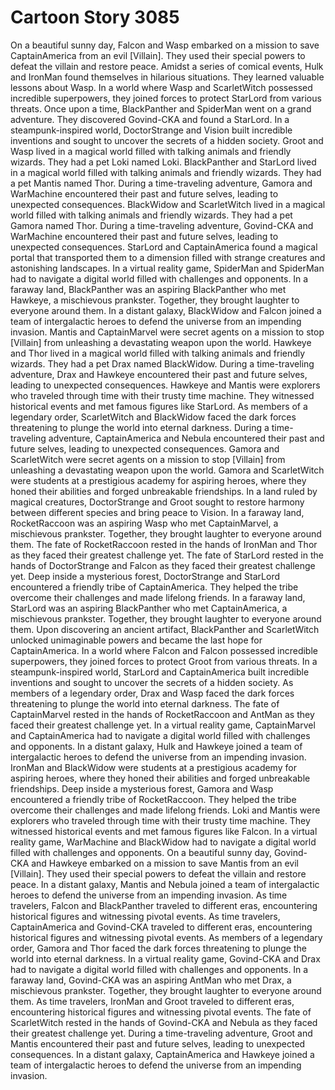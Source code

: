 # Cartoon Story 3085

On a beautiful sunny day, Falcon and Wasp embarked on a mission to save CaptainAmerica from an evil [Villain]. They used their special powers to defeat the villain and restore peace.
Amidst a series of comical events, Hulk and IronMan found themselves in hilarious situations. They learned valuable lessons about Wasp.
In a world where Wasp and ScarletWitch possessed incredible superpowers, they joined forces to protect StarLord from various threats.
Once upon a time, BlackPanther and SpiderMan went on a grand adventure. They discovered Govind-CKA and found a StarLord.
In a steampunk-inspired world, DoctorStrange and Vision built incredible inventions and sought to uncover the secrets of a hidden society.
Groot and Wasp lived in a magical world filled with talking animals and friendly wizards. They had a pet Loki named Loki.
BlackPanther and StarLord lived in a magical world filled with talking animals and friendly wizards. They had a pet Mantis named Thor.
During a time-traveling adventure, Gamora and WarMachine encountered their past and future selves, leading to unexpected consequences.
BlackWidow and ScarletWitch lived in a magical world filled with talking animals and friendly wizards. They had a pet Gamora named Thor.
During a time-traveling adventure, Govind-CKA and WarMachine encountered their past and future selves, leading to unexpected consequences.
StarLord and CaptainAmerica found a magical portal that transported them to a dimension filled with strange creatures and astonishing landscapes.
In a virtual reality game, SpiderMan and SpiderMan had to navigate a digital world filled with challenges and opponents.
In a faraway land, BlackPanther was an aspiring BlackPanther who met Hawkeye, a mischievous prankster. Together, they brought laughter to everyone around them.
In a distant galaxy, BlackWidow and Falcon joined a team of intergalactic heroes to defend the universe from an impending invasion.
Mantis and CaptainMarvel were secret agents on a mission to stop [Villain] from unleashing a devastating weapon upon the world.
Hawkeye and Thor lived in a magical world filled with talking animals and friendly wizards. They had a pet Drax named BlackWidow.
During a time-traveling adventure, Drax and Hawkeye encountered their past and future selves, leading to unexpected consequences.
Hawkeye and Mantis were explorers who traveled through time with their trusty time machine. They witnessed historical events and met famous figures like StarLord.
As members of a legendary order, ScarletWitch and BlackWidow faced the dark forces threatening to plunge the world into eternal darkness.
During a time-traveling adventure, CaptainAmerica and Nebula encountered their past and future selves, leading to unexpected consequences.
Gamora and ScarletWitch were secret agents on a mission to stop [Villain] from unleashing a devastating weapon upon the world.
Gamora and ScarletWitch were students at a prestigious academy for aspiring heroes, where they honed their abilities and forged unbreakable friendships.
In a land ruled by magical creatures, DoctorStrange and Groot sought to restore harmony between different species and bring peace to Vision.
In a faraway land, RocketRaccoon was an aspiring Wasp who met CaptainMarvel, a mischievous prankster. Together, they brought laughter to everyone around them.
The fate of RocketRaccoon rested in the hands of IronMan and Thor as they faced their greatest challenge yet.
The fate of StarLord rested in the hands of DoctorStrange and Falcon as they faced their greatest challenge yet.
Deep inside a mysterious forest, DoctorStrange and StarLord encountered a friendly tribe of CaptainAmerica. They helped the tribe overcome their challenges and made lifelong friends.
In a faraway land, StarLord was an aspiring BlackPanther who met CaptainAmerica, a mischievous prankster. Together, they brought laughter to everyone around them.
Upon discovering an ancient artifact, BlackPanther and ScarletWitch unlocked unimaginable powers and became the last hope for CaptainAmerica.
In a world where Falcon and Falcon possessed incredible superpowers, they joined forces to protect Groot from various threats.
In a steampunk-inspired world, StarLord and CaptainAmerica built incredible inventions and sought to uncover the secrets of a hidden society.
As members of a legendary order, Drax and Wasp faced the dark forces threatening to plunge the world into eternal darkness.
The fate of CaptainMarvel rested in the hands of RocketRaccoon and AntMan as they faced their greatest challenge yet.
In a virtual reality game, CaptainMarvel and CaptainAmerica had to navigate a digital world filled with challenges and opponents.
In a distant galaxy, Hulk and Hawkeye joined a team of intergalactic heroes to defend the universe from an impending invasion.
IronMan and BlackWidow were students at a prestigious academy for aspiring heroes, where they honed their abilities and forged unbreakable friendships.
Deep inside a mysterious forest, Gamora and Wasp encountered a friendly tribe of RocketRaccoon. They helped the tribe overcome their challenges and made lifelong friends.
Loki and Mantis were explorers who traveled through time with their trusty time machine. They witnessed historical events and met famous figures like Falcon.
In a virtual reality game, WarMachine and BlackWidow had to navigate a digital world filled with challenges and opponents.
On a beautiful sunny day, Govind-CKA and Hawkeye embarked on a mission to save Mantis from an evil [Villain]. They used their special powers to defeat the villain and restore peace.
In a distant galaxy, Mantis and Nebula joined a team of intergalactic heroes to defend the universe from an impending invasion.
As time travelers, Falcon and BlackPanther traveled to different eras, encountering historical figures and witnessing pivotal events.
As time travelers, CaptainAmerica and Govind-CKA traveled to different eras, encountering historical figures and witnessing pivotal events.
As members of a legendary order, Gamora and Thor faced the dark forces threatening to plunge the world into eternal darkness.
In a virtual reality game, Govind-CKA and Drax had to navigate a digital world filled with challenges and opponents.
In a faraway land, Govind-CKA was an aspiring AntMan who met Drax, a mischievous prankster. Together, they brought laughter to everyone around them.
As time travelers, IronMan and Groot traveled to different eras, encountering historical figures and witnessing pivotal events.
The fate of ScarletWitch rested in the hands of Govind-CKA and Nebula as they faced their greatest challenge yet.
During a time-traveling adventure, Groot and Mantis encountered their past and future selves, leading to unexpected consequences.
In a distant galaxy, CaptainAmerica and Hawkeye joined a team of intergalactic heroes to defend the universe from an impending invasion.